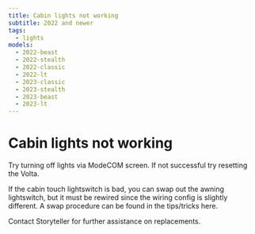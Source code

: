 ```yaml
---
title: Cabin lights not working
subtitle: 2022 and newer
tags:
  - lights
models:
  - 2022-beast
  - 2022-stealth
  - 2022-classic
  - 2022-lt
  - 2023-classic
  - 2023-stealth
  - 2023-beast
  - 2023-lt
---
```


# Cabin lights not working

Try turning off lights via ModeCOM screen. If not successful try resetting the Volta.

If the cabin touch lightswitch is bad, you can swap out the awning lightswitch, but it must be rewired since the wiring config is slightly different. A swap procedure can be found in the tips/tricks here.

Contact Storyteller for further assistance on replacements.
